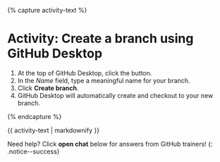 {% capture activity-text %}
# Activity: Create a branch using GitHub Desktop

1. At the top of GitHub Desktop, click the <i class="fa fa-code-fork fa-lg" aria-hidden="true"></i> button.
2. In the _Name_ field, type a meaningful name for your branch. 
3. Click **Create branch**.
4. GitHub Desktop will automatically create and checkout to your new branch.

{% endcapture %}

<div class="notice--warning">
{{ activity-text | markdownify }}
</div>

Need help? Click **open chat** below for answers from GitHub trainers!
{: .notice--success}
